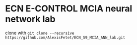 # ECN E-CONTROL MCIA neural network lab

clone with ```git clone --recursive https://github.com/AlexisFetet/ECN_S9_MCIA_ANN_lab.git```
